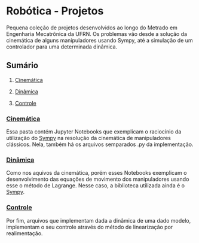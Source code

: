 # Robótica - Projetos

Pequena coleção de projetos desenvolvidos ao longo do Metrado em Engenharia Mecatrônica da UFRN. Os problemas vão desde a solução da cinemática de alguns manipuladores usando Sympy, até a simulação de um controlador para uma determinada dinâmica.

## Sumário

1. [Cinemática](#Cinemática)

2. [Dinâmica](#Dinâmica)

3. [Controle](#Controle)

### [Cinemática](https://github.com/Fernandohf/Robotica-Projetos/tree/master/1-Cinem%C3%A1tica)

Essa pasta contém Jupyter Notebooks que exemplicam o raciocínio da utilização do [Sympy](http://www.sympy.org/pt/index.html) na resolução da cinemática de manipuladores clássicos. Nela, também há os arquivos semparados .py da implementação.

### [Dinâmica](https://github.com/Fernandohf/Robotica-Projetos/tree/master/2-Din%C3%A2mica)

Como nos aquivos da cinemática, porém esses Notebooks exemplicam o desenvolvimento das equações de movimento dos manipuladores usando esse o método de Lagrange. Nesse caso, a biblioteca utilizada ainda é o [Sympy](http://www.sympy.org/pt/index.html). 

### [Controle](https://github.com/Fernandohf/Robotica-Projetos/tree/master/3-Controle)

Por fim, arquivos que implementam dada a dinâmica de uma dado modelo, implementam o seu controle através do método de linearização por realimentação.


